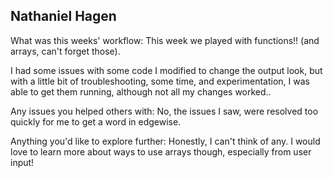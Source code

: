 ## Nathaniel Hagen

What was this weeks' workflow: This week we played with functions!! (and arrays, can't forget those).

I had some issues with some code I modified to change the output look, but
with a little bit of troubleshooting, some time, and experimentation, I
was able to get them running, although not all my changes worked..

Any issues you helped others with: No, the issues I saw, were resolved too quickly for me to get a word in edgewise.

Anything you'd like to explore further: Honestly, I can't think of any. I would love to learn more about
ways to use arrays though, especially from user input!

